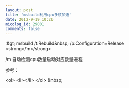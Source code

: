 ```yaml
---
layout: post
title: 'msbuild利用cpu多核加速'
date: 2012-9-19 10:26
micolog_id: 29001
comments: false
---
```

:&amp;gt; msbuild /t:Rebuild&amp;nbsp; /p:Configuration=Release &lt;strong&gt;/m&lt;/strong&gt;

/m 自动检测cpu数量启动对应数量进程

参考：

&lt;ol&gt;
&lt;li&gt;&lt;/li&gt;
&lt;/ol&gt;
&amp;nbsp;
